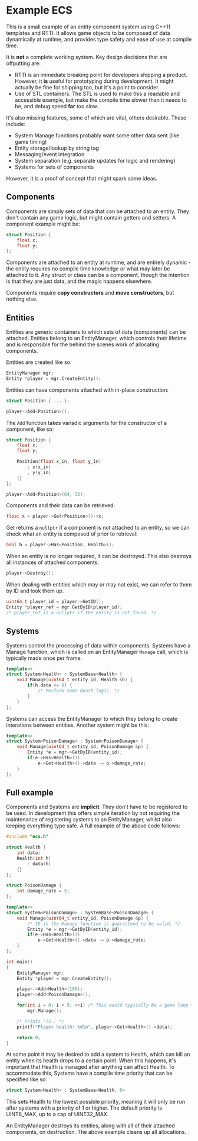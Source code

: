 # Example ECS

This is a small example of an entity component system using C++11 templates and
RTTI. It allows game objects to be composed of data dynamically at runtime, and
provides type safety and ease of use at compile time.

It is __not__ a complete working system. Key design decisions that are
offputting are:

* RTTI is an immediate breaking point for developers shipping a product.
  However, it **is** useful for prototyping during development. It might
  actually be fine for shipping too, but it's a point to consider.
* Use of STL containers. The STL is used to make this a readable and accessible
  example, but make the compile time slower than it needs to be, and debug
  speed **far** too slow.

It's also missing features, some of which are vital, others desirable. These
include:

* System Manage functions probably want some other data sent (like game timing)
* Entity storage/lookup by string tag
* Messaging/event integration
* System separation (e.g. separate updates for logic and rendering)
* Systems for sets of components

However, it is a proof of concept that might spark some ideas.

## Components
Components are simply sets of data that can be attached to an entity. They don't
contain any game logic, but might contain getters and setters. A component
example might be:

``` cpp
struct Position {
	float x;
	float y;
};
```

Components are attached to an entity at runtime, and are entirely dynamic - the
entity requires no compile time knowledge or what may later be attached to it.
Any struct or class can be a component, though the intention is that they are
just data, and the magic happens elsewhere.

Components require **copy constructors** and **move constructors**, but nothing
else.

## Entities

Entities are generic containers to which sets of data (components) can be
attached. Entities belong to an EntityManager, which controls their lifetime and
is responsible for the behind the scenes work of allocating components.

Entities are created like so:
``` cpp
EntityManager mgr;
Entity *player = mgr.CreateEntity();
```

Entities can have components attached with in-place construction:

``` cpp
struct Position { ... };

player->Add<Position>();
```

The `Add` function takes variadic arguments for the constructor of a component,
like so:

``` cpp
struct Position {
	float x;
	float y;

	Position(float x_in, float y_in)
		: x(x_in)
		, y(y_in)
	{}
};

player->Add<Position>(64, 32);
```

Components and their data can be retrieved:

``` cpp
float x = player->Get<Position>()->x;
```

Get returns a `nullptr` if a component is not attached to an entity, so we can
check what an entity is composed of prior to retrieval:

``` cpp
bool b = player->Has<Position, Health>();
```

When an entity is no longer required, it can be destroyed. This also destroys
all instances of attached components.

``` cpp
player->Destroy();
```

When dealing with entities which may or may not exist, we can refer to them by
ID and look them up.

``` cpp
uint64_t player_id = player->GetID();
Entity *player_ref = mgr.GetByID(player_id);
/* player_ref is a nullptr if the entity is not found. */
```

## Systems

Systems control the processing of data within components. Systems have a Manage
function, which is called on an EntityManager `Manage` call, which is typically
made once per frame.

``` cpp
template<>
struct System<Health> : SystemBase<Health> {
	void Manage(uint64_t entity_id, Health &h) {
		if(h.data <= 0) {
			/* Perform some death logic. */
		}
	}
};
```

Systems can access the EntityManager to which they belong to create interations
between entities. Another system might be this:

``` cpp
template<>
struct System<PoisonDamage> : System<PoisonDamage> {
	void Manage(uint64_t entity_id, PoisonDamage &p) {
		Entity *e = mgr->GetByID(entity_id);
		if(e->Has<Health>())
			e->Get<Health>()->data -= p->damage_rate;
	}
};
```

## Full example

Components and Systems are __implicit__. They don't have to be registered to be
used. In development this offers simple iteration by not requiring the
maintenance of registering systems to an EntityManager, whilst also keeping
everything type safe. A full example of the above code follows:

``` cpp
#include "ecs.h"

struct Health {
	int data;
	Health(int h)
		: data(h)
	{}
};

struct PoisonDamage {
	int damage_rate = 5;
};

template<>
struct System<PoisonDamage> : SystemBase<PoisonDamage> {
	void Manage(uint64_t entity_id, PoisonDamage &p) {
		/* ID in the Manage function is guaranteed to be valid. */
		Entity *e = mgr->GetByID(entity_id);
		if(e->Has<Health>())
			e->Get<Health>()->data -= p->damage_rate;
	}
};

int main()
{
	EntityManager mgr;
	Entity *player = mgr.CreateEntity();

	player->Add<Health>(100);
	player->Add<PoisonDamage>();

	for(int i = 0; i < 5; ++i) /* This would typically be a game loop */
		mgr.Manage();

	/* Prints '75'. */
	printf("Player health: %d\n", player->Get<Health>()->data);

	return 0;
}
```

At some point it may be desired to add a system to Health, which can kill an
entity when its health drops to a certain point. When this happens, it's
important that Health is managed after anything can affect Health. To
accommodate this, Systems have a compile time priority that can be specified
like so:

``` cpp
struct System<Health> : SystemBase<Health, 0>
```

This sets Health to the lowest possible priority, meaning it will only be run
after systems with a priority of 1 or higher. The default priority is
UINT8_MAX, up to a cap of UINT32_MAX.

An EntityManager destroys its entities, along with all of their attached
components, on destruction. The above example cleans up all allocations.
